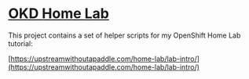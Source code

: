 # [OKD Home Lab](https://upstreamwithoutapaddle.com/home-lab/lab-intro/)

This project contains a set of helper scripts for my OpenShift Home Lab tutorial:

[https://upstreamwithoutapaddle.com/home-lab/lab-intro/](https://upstreamwithoutapaddle.com/home-lab/lab-intro/)
